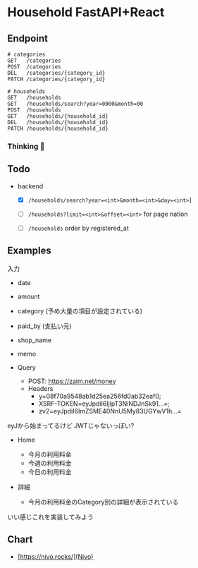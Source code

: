 # Household FastAPI+React

## Endpoint

```
# categories
GET   /categories
POST  /categories
DEL   /categories/{category_id}
PATCH /categories/{category_id}

# households
GET   /households
GET   /households/search?year=0000&month=00
POST  /households
GET   /households/{household_id}
DEL   /households/{household_id}
PATCH /households/{household_id}
```


### Thinking  🤔


## Todo

- backend
  - [x] `/households/search?year=<int>&month=<int>&day=<int>`]
  - [ ] `/households?limit=<int>&offset=<int>` for page nation
  - [ ] `/households` order by registered_at


## Examples

入力

- date
- amount
- category (予め大量の項目が設定されている)
- paid_by (支払い元)
- shop_name
- memo

- Query
  - POST: https://zaim.net/money
  - Headers
    - y=08f70a9548ab1d25ea256fd0ab32eaf0;
    - XSRF-TOKEN=eyJpdiI6IjlpT3NiNDJnSk91...=;
    - zv2=eyJpdiI6ImZSME40NnU5My83UGYwV1h...=

eyJから始まってるけど JWTじゃないっぽい?

- Home
  - 今月の利用料金
  - 今週の利用料金
  - 今日の利用料金

- 詳細
  - 今月の利用料金のCategory別の詳細が表示されている

いい感じこれを実装してみよう


## Chart

- [https://nivo.rocks/](Nivo)

